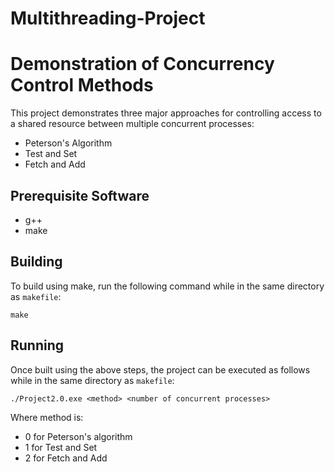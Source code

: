 # Multithreading-Project
# Demonstration of Concurrency Control Methods

This project demonstrates three major approaches for controlling access to a shared resource between multiple concurrent processes:

* Peterson's Algorithm
* Test and Set
* Fetch and Add

## Prerequisite Software

* g++
* make

## Building

To build using make, run the following command while in the same directory as ```makefile```:
```
make
```

## Running

Once built using the above steps, the project can be executed as follows while in the same directory as ```makefile```:
```
./Project2.0.exe <method> <number of concurrent processes>
```
Where method is:
* 0 for Peterson's algorithm
* 1 for Test and Set
* 2 for Fetch and Add
